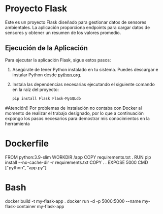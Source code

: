 # Proyecto Flask

Este es un proyecto Flask diseñado para gestionar datos de sensores ambientales. La aplicación proporciona endpoints para cargar datos de sensores y obtener un resumen de los valores promedio.

## Ejecución de la Aplicación

Para ejecutar la aplicación Flask, sigue estos pasos:

1. Asegúrate de tener Python instalado en tu sistema. Puedes descargar e instalar Python desde [python.org](https://www.python.org/downloads/).

2. Instala las dependencias necesarias ejecutando el siguiente comando en la raíz del proyecto:

   ```bash
   pip install Flask Flask-MySQLdb

#Atención!! Por problemas de instalación no contaba con Docker al momento de realizar el trabajo designado, por lo que a continuación expongo los pasos necesarios para demostrar mis conocimientos en la herramienta

# Dockerfile

FROM python:3.9-slim
WORKDIR /app
COPY requirements.txt .
RUN pip install --no-cache-dir -r requirements.txt
COPY . .
EXPOSE 5000
CMD ["python", "app.py"]

# Bash

docker build -t my-flask-app .
docker run -d -p 5000:5000 --name my-flask-container my-flask-app
